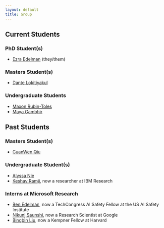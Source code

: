 ```yaml
---
layout: default
title: Group
---
```

## Current Students
### PhD Student(s)
* [Ezra Edelman](https://www.ezraedelman.com/) (they/them)

### Masters Student(s)
* [Dante Lokitiyakul](https://dante-hl.github.io/)

### Undergraduate Students
* [Maxon Rubin-Toles](https://www.linkedin.com/in/max-rubin-toles)
* [Maya Gambhir](https://www.linkedin.com/in/maya-gambhir)

## Past Students
### Masters Student(s)
* [GuanWen Qiu](https://www.linkedin.com/in/guanwen-qiu-92b6651b0)

### Undergraduate Student(s)
* [Alyssa Nie](https://www.linkedin.com/in/alyssanie)
* [Keshav Ramji](https://www.keshavramji.com/), now a researcher at IBM Research

### Interns at Microsoft Research
* [Ben Edelman](https://benjaminedelman.com/), now a TechCongress AI Safety Fellow at the US AI Safety Institute  
* [Nikunj Saunshi](https://www.nikunjsaunshi.com/), now a Research Scientist at Google
* [Bingbin Liu](https://clarabing.github.io/), now a Kempner Fellow at Harvard

